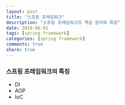 ```yaml
---
layout: post
title: "스프링 프레임워크"
description: "스프링 프레임워크의 핵심 원리와 특징"
date: 2018-06-01
tags: [spring framework]
categories: [spring framework]
comments: true
share: true
---
```


### 스프링 프레임워크의 특징
- DI
- AOP
- IoC
